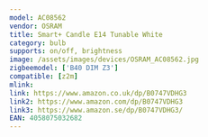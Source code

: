 ```yaml
---
model: AC08562
vendor: OSRAM
title: Smart+ Candle E14 Tunable White
category: bulb
supports: on/off, brightness
image: /assets/images/devices/OSRAM_AC08562.jpg
zigbeemodel: ['B40 DIM Z3']
compatible: [z2m]
mlink: 
link: https://www.amazon.co.uk/dp/B0747VDHG3
link2: https://www.amazon.com/dp/B0747VDHG3
link3: https://www.amazon.se/dp/B0747VDHG3/
EAN: 4058075032682
---
```

